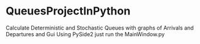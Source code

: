 # QueuesProjectInPython
Calculate Deterministic and Stochastic Queues with graphs of Arrivals and Departures and Gui Using PySide2
just run the MainWindow.py
